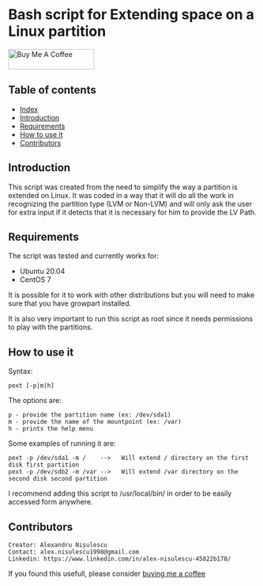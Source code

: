 # Bash script for Extending space on a Linux partition
<a href="https://www.buymeacoffee.com/alexnisuleXu" target="_blank"><img src="https://cdn.buymeacoffee.com/buttons/default-orange.png" alt="Buy Me A Coffee" height="41" width="174"></a>
## Table of contents
  * [Index](#index)
  * [Introduction](#introduction)
  * [Requirements](#requirements)
  * [How to use it](#how-to-use-it)
  * [Contributors](#contributors)


## Introduction

This script was created from the need to simplify the way a partition is extended on Linux.
It was coded in a way that it will do all the work in recognizing the partition type (LVM or Non-LVM) and will only ask the user for extra input if it detects that it is necessary for him to provide the LV Path.

## Requirements

The script was tested and currently works for:
 - Ubuntu 20.04
 - CentOS 7

It is possible for it to work with other distributions but you will need to make sure that you have growpart installed.

It is also very important to run this script as root since it needs permissions to play with the partitions.

## How to use it
Syntax:

    pext [-p|m|h]

The options are:

    p - provide the partition name (ex: /dev/sda1)
    m - provide the name of the mountpoint (ex: /var)
    h - prints the help menu

Some examples of running it are:

    pext -p /dev/sda1 -m /    -->   Will extend / directory on the first disk first partition
    pext -p /dev/sdb2 -m /var -->   Will extend /var directory on the second disk second partition

I recommend adding this script to /usr/local/bin/ in order to be easily accessed form anywhere. 

## Contributors
    Creator: Alexandru Nișulescu
    Contact: alex.nisulescu1998@gmail.com
    Linkedin: https://www.linkedin.com/in/alex-nisulescu-45822b178/

If you found this usefull, please consider [buying me a coffee](https://www.buymeacoffee.com/alexnisuleXu)
